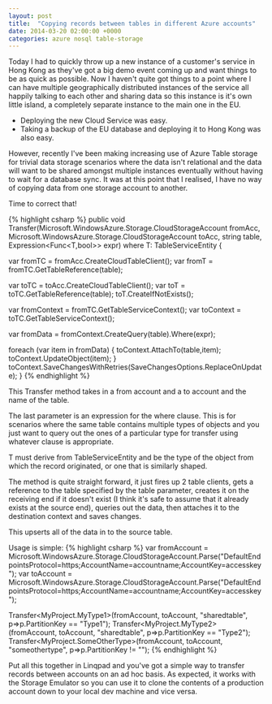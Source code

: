 ```yaml
---
layout: post
title:  "Copying records between tables in different Azure accounts"
date: 2014-03-20 02:00:00 +0000
categories: azure nosql table-storage
---
```


Today I had to quickly throw up a new instance of a customer's service in Hong Kong as they've got a big demo event coming up and want things to be as quick as possible. Now I haven't quite got things to a point where I can have multiple geographically distributed instances of the service all happily talking to each other and sharing data so this instance is it's own little island, a completely separate instance to the main one in the EU.

* Deploying the new Cloud Service was easy.
* Taking a backup of the EU database and deploying it to Hong Kong was also easy.

However, recently I've been making increasing use of Azure Table storage for trivial data storage scenarios where the data isn't relational and the data will want to be shared amongst multiple instances eventually without having to wait for a database sync. It was at this point that I realised, I have no way of copying data from one storage account to another.

Time to correct that!

{% highlight csharp %}
public void Transfer<T>(Microsoft.WindowsAzure.Storage.CloudStorageAccount fromAcc, Microsoft.WindowsAzure.Storage.CloudStorageAccount toAcc, string table, Expression<Func<T,bool>> expr) where T: TableServiceEntity {
  
  var fromTC = fromAcc.CreateCloudTableClient();
  var fromT = fromTC.GetTableReference(table);
  
  var toTC = toAcc.CreateCloudTableClient();
  var toT = toTC.GetTableReference(table);
  toT.CreateIfNotExists();
  
  var fromContext = fromTC.GetTableServiceContext();
  var toContext = toTC.GetTableServiceContext();
    
  var fromData = fromContext.CreateQuery<T>(table).Where(expr);

  foreach (var item in fromData)
  {
    toContext.AttachTo(table,item);
    toContext.UpdateObject(item);
  }
  toContext.SaveChangesWithRetries(SaveChangesOptions.ReplaceOnUpdate);
}
{% endhighlight %}

This Transfer method takes in a from account and a to account and the name of the table.

The last parameter is an expression for the where clause. This is for scenarios where the same table contains multiple types of objects and you just want to query out the ones of a particular type for transfer using whatever clause is appropriate.

T must derive from TableServiceEntity and be the type of the object from which the record originated, or one that is similarly shaped.

The method is quite straight forward, it just fires up 2 table clients, gets a reference to the table specified by the table parameter, creates it on the receiving end if it doesn't exist (I think it's safe to assume that it already exists at the source end), queries out the data, then attaches it to the destination context and saves changes.

This upserts all of the data in to the source table.

Usage is simple:
{% highlight csharp %}
var fromAccount = Microsoft.WindowsAzure.Storage.CloudStorageAccount.Parse("DefaultEndpointsProtocol=https;AccountName=accountname;AccountKey=accesskey");
var toAccount = Microsoft.WindowsAzure.Storage.CloudStorageAccount.Parse("DefaultEndpointsProtocol=https;AccountName=accountname;AccountKey=accesskey");

Transfer<MyProject.MyType1>(fromAccount, toAccount, "sharedtable", p=>p.PartitionKey == "Type1");
Transfer<MyProject.MyType2>(fromAccount, toAccount, "sharedtable", p=>p.PartitionKey == "Type2");
Transfer<MyProject.SomeOtherType>(fromAccount, toAccount, "someothertype", p=>p.PartitionKey != "");
{% endhighlight %}

Put all this together in Linqpad and you've got a simple way to transfer records between accounts on an ad hoc basis. As expected, it works with the Storage Emulator so you can use it to clone the contents of a production account down to your local dev machine and vice versa.
